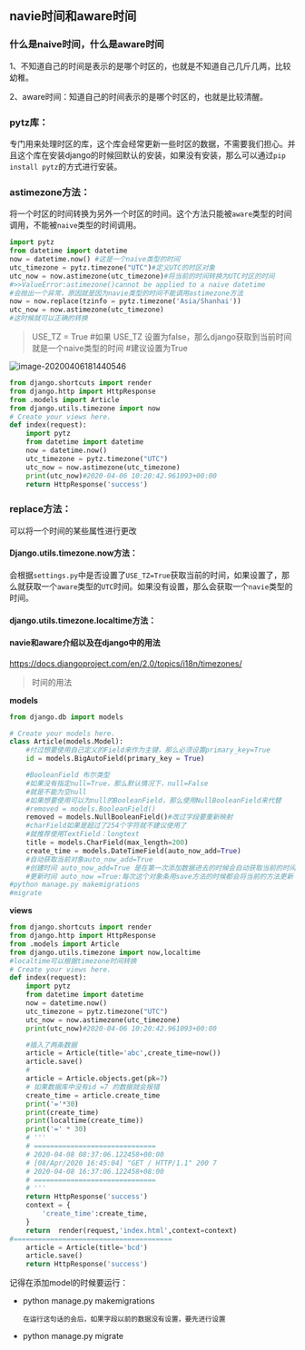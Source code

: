 ## navie时间和aware时间

### 什么是naive时间，什么是aware时间

1、不知道自己的时间是表示的是哪个时区的，也就是不知道自己几斤几两，比较幼稚。

2、aware时间：知道自己的时间表示的是哪个时区的，也就是比较清醒。

### pytz库：

专门用来处理时区的库，这个库会经常更新一些时区的数据，不需要我们担心。并且这个库在安装django的时候回默认的安装，如果没有安装，那么可以通过`pip install pytz`的方式进行安装。

### astimezone方法：

将一个时区的时间转换为另外一个时区的时间。这个方法只能被`aware`类型的时间调用，不能被`naive`类型的时间调用。

```python
import pytz
from datetime import datetime
now = datetime.now() #这是一个naive类型的时间
utc_timezone = pytz.timezone("UTC")#定义UTC的时区对象
utc_now = now.astimezone(utc_timezone)#将当前的时间转换为UTC时区的时间
#>>ValueError:astimezone()cannot be applied to a naive datetime
#会抛出一个异常，原因就是因为navie类型的时间不能调用astimezone方法
now = now.replace(tzinfo = pytz.timezone('Asia/Shanhai'))
utc_now = now.astimezone(utc_timezone)
#这时候就可以正确的转换
```

>  USE_TZ = True
> #如果 USE_TZ 设置为false，那么django获取到当前时间就是一个naive类型的时间
> #建议设置为True

![image-20200406181440546](C:\Users\82023\AppData\Roaming\Typora\typora-user-images\image-20200406181440546.png)

```python
from django.shortcuts import render
from django.http import HttpResponse
from .models import Article
from django.utils.timezone import now
# Create your views here.
def index(request):
    import pytz
    from datetime import datetime
    now = datetime.now()
    utc_timezone = pytz.timezone("UTC")
    utc_now = now.astimezone(utc_timezone)
    print(utc_now)#2020-04-06 10:20:42.961093+00:00
    return HttpResponse('success')
```

### replace方法：

可以将一个时间的某些属性进行更改

#### Django.utils.timezone.now方法：

会根据`settings.py`中是否设置了`USE_TZ=True`获取当前的时间，如果设置了，那么就获取一个`aware`类型的`UTC`时间。如果没有设置，那么会获取一个`navie`类型的时间。

#### django.utils.timezone.localtime方法：

#### navie和aware介绍以及在django中的用法

https://docs.djangoproject.com/en/2.0/topics/i18n/timezones/

> 时间的用法

**models**

```python
from django.db import models

# Create your models here.
class Article(models.Model):
    #付过想要使用自己定义的Field来作为主键，那么必须设置primary_key=True
    id = models.BigAutoField(primary_key = True)

    #BooleanField 布尔类型
    #如果没有指定null=True，那么默认情况下，null=False
    #就是不能为空null
    #如果想要使用可以为null的BooleanField，那么使用NullBooleanField来代替
    #removed = models.BooleanField()
    removed = models.NullBooleanField()#改过字段要重新映射
    #charField如果是超过了254个字符就不建议使用了
    #就推荐使用TextField：longtext
    title = models.CharField(max_length=200)
    create_time = models.DateTimeField(auto_now_add=True)
    #自动获取当前对象auto_now_add=True
    #创建时间 auto_now_add=True 是在第一次添加数据进去的时候会自动获取当前的时间
    #更新时间 auto_now =True:每次这个对象条用save方法的时候都会将当前的方法更新
#python manage.py makemigrations
#migrate
```

**views**

```python
from django.shortcuts import render
from django.http import HttpResponse
from .models import Article
from django.utils.timezone import now,localtime
#localtime可以根据timezone时间转换
# Create your views here.
def index(request):
    import pytz
    from datetime import datetime
    now = datetime.now()
    utc_timezone = pytz.timezone("UTC")
    utc_now = now.astimezone(utc_timezone)
    print(utc_now)#2020-04-06 10:20:42.961093+00:00

    #插入了两条数据
    article = Article(title='abc',create_time=now())
    article.save()
    #
    article = Article.objects.get(pk=7)
    # 如果数据库中没有id =7 的数据就会报错
    create_time = article.create_time
    print('='*30)
    print(create_time)
    print(localtime(create_time))
    print('=' * 30)
    # '''
    # ==============================
    # 2020-04-08 08:37:06.122458+00:00
    # [08/Apr/2020 16:45:04] "GET / HTTP/1.1" 200 7
    # 2020-04-08 16:37:06.122458+08:00
    # ==============================
    # '''
    return HttpResponse('success')
    context = {
        'create_time':create_time,
    }
    return  render(request,'index.html',context=context)
#=======================================
    article = Article(title='bcd')
    article.save()
    return HttpResponse('success')
```

记得在添加model的时候要运行：

- python manage.py makemigrations

  `在运行这句话的会后，如果字段以前的数据没有设置，要先进行设置`

- python manage.py migrate